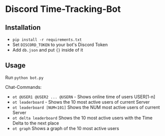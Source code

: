 # Discord Time-Tracking-Bot

## Installation
- `pip install -r requirements.txt`
- Set `DISCORD_TOKEN` to your bot's Discord Token
- Add `db.json` and put `{}` inside of it

## Usage

Run `python bot.py`

Chat-Commands:
- `ot @USER1 @USER2 ... @USERN` - Shows online time of users USER[1-n]
- `ot leaderboard` - Shows the 10 most active users of current Server
- `ot leaderboard [NUM<101]` Shows the NUM most active users of current Server
- `ot delta leaderboard` Shows the 10 most active users with the Time Delta to the next place
- `ot graph` Shows a graph of the 10 most active users

